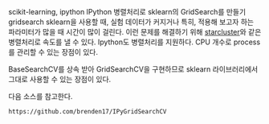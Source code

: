 scikit-learning, ipython
IPython 병렬처리로 sklearn의 GridSearch를 만들기
gridsearch
sklearn을 사용할 때, 실험 데이터가 커지거나 특히, 적용해 보고자 하는 파라미터가 많을 때 시간이 많이 걸린다.
이런 문제를 해결하기 위해 [starcluster](http://star.mit.edu/cluster/)와 같은 병렬처리로 속도를 낼 수 있다.
Ipython도 병렬처리를 지원하다. CPU 개수로 process를 관리할 수 있는 장점이 있다.

BaseSearchCV를 상속 받아 GridSearchCV을 구현하므로 sklearn 라이브러리에서 그대로 사용할 수 있는 장점이 있다.

다음 소스를 참고한다.

    https://github.com/brenden17/IPyGridSearchCV    
